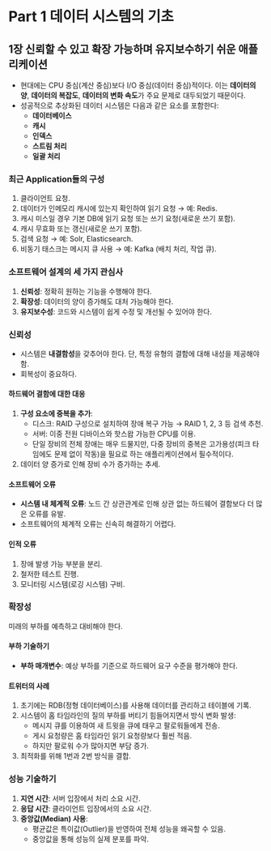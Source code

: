 # Part 1 데이터 시스템의 기초

## 1장 신뢰할 수 있고 확장 가능하며 유지보수하기 쉬운 애플리케이션

- 현대에는 CPU 중심(계산 중심)보다 I/O 중심(데이터 중심)적이다. 이는 **데이터의 양**, **데이터의 복잡도**, **데이터의 변화 속도**가 주요 문제로 대두되었기 때문이다.
- 성공적으로 추상화된 데이터 시스템은 다음과 같은 요소를 포함한다:
    - **데이터베이스**
    - **캐시**
    - **인덱스**
    - **스트림 처리**
    - **일괄 처리**

### 최근 Application들의 구성

1. 클라이언트 요청.
2. 데이터가 인메모리 캐시에 있는지 확인하여 읽기 요청 → 예: Redis.
3. 캐시 미스일 경우 기본 DB에 읽기 요청 또는 쓰기 요청(새로운 쓰기 포함).
4. 캐시 무효화 또는 갱신(새로운 쓰기 포함).
5. 검색 요청 → 예: Solr, Elasticsearch.
6. 비동기 태스크는 메시지 큐 사용 → 예: Kafka (배치 처리, 작업 큐).

### 소프트웨어 설계의 세 가지 관심사

1. **신뢰성**: 정확히 원하는 기능을 수행해야 한다.
2. **확장성**: 데이터의 양이 증가해도 대처 가능해야 한다.
3. **유지보수성**: 코드와 시스템이 쉽게 수정 및 개선될 수 있어야 한다.

### 신뢰성

- 시스템은 **내결함성**을 갖추어야 한다. 단, 특정 유형의 결함에 대해 내성을 제공해야 함.
- 회복성이 중요하다.

#### 하드웨어 결함에 대한 대응

1. **구성 요소에 중복을 추가**:
    - 디스크: RAID 구성으로 설치하여 장애 복구 가능 → RAID 1, 2, 3 등 검색 추천.
    - 서버: 이중 전원 디바이스와 핫스왑 가능한 CPU를 이용.
    - 단일 장비의 전체 장애는 매우 드물지만, 다중 장비의 중복은 고가용성(피크 타임에도 문제 없이 작동)을 필요로 하는 애플리케이션에서 필수적이다.
2. 데이터 양 증가로 인해 장비 수가 증가하는 추세.

#### 소프트웨어 오류

- **시스템 내 체계적 오류**: 노드 간 상관관계로 인해 상관 없는 하드웨어 결함보다 더 많은 오류를 유발.
- 소프트웨어의 체계적 오류는 신속히 해결하기 어렵다.

#### 인적 오류

1. 장애 발생 가능 부분을 분리.
2. 철저한 테스트 진행.
3. 모니터링 시스템(로깅 시스템) 구비.

### 확장성

미래의 부하를 예측하고 대비해야 한다.

#### 부하 기술하기

- **부하 매개변수**: 예상 부하를 기준으로 하드웨어 요구 수준을 평가해야 한다.

#### 트위터의 사례

1. 초기에는 RDB(정형 데이터베이스)를 사용해 데이터를 관리하고 테이블에 기록.
2. 시스템이 홈 타임라인의 질의 부하를 버티기 힘들어지면서 방식 변화 발생:
    - 메시지 큐를 이용하여 새 트윗을 큐에 태우고 팔로워들에게 전송.
    - 게시 요청량은 홈 타임라인 읽기 요청량보다 훨씬 적음.
    - 하지만 팔로워 수가 많아지면 부담 증가.
3. 최적화를 위해 1번과 2번 방식을 결합.

### 성능 기술하기

1. **지연 시간**: 서버 입장에서 처리 소요 시간.
2. **응답 시간**: 클라이언트 입장에서의 소요 시간.
3. **중앙값(Median) 사용**:
    - 평균값은 특이값(Outlier)을 반영하여 전체 성능을 왜곡할 수 있음.
    - 중앙값을 통해 성능의 실제 분포를 파악.
